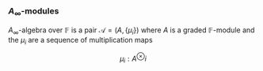 ### $A_\infty$-modules
$A_\infty$-algebra over $\mathbb{F}$ is a pair $\mathcal{A}=(A,\{\mu_i\})$ where $A$ is a graded $\mathbb{F}$-module and the $\mu_i$ are a sequence of multiplication maps

$$\mu_i:A^\otimes i$$
<!--stackedit_data:
eyJoaXN0b3J5IjpbLTIwMjg5NzU1NSw3MzA5OTgxMTZdfQ==
-->